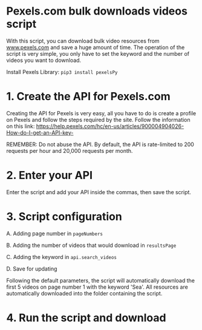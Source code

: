 # Pexels.com bulk downloads videos script 

With this script, you can download bulk video resources from www.pexels.com and save a huge amount of time. 
The operation of the script is very simple, you only have to set the keyword and the number of videos you want to download. 

Install Pexels Library: `pip3 install pexelsPy`

# 1. Create the API for Pexels.com
Creating the API for Pexels is very easy, all you have to do is create a profile on Pexels and follow the steps required by the site.
Follow the information on this link: https://help.pexels.com/hc/en-us/articles/900004904026-How-do-I-get-an-API-key-

REMEMBER: Do not abuse the API. By default, the API is rate-limited to 200 requests per hour and 20,000 requests per month. 

# 2. Enter your API
Enter the script and add your API inside the commas, then save the script.

# 3. Script configuration

A. Adding page number in `pageNumbers`

B. Adding the number of videos that would download in `resultsPage` 

C. Adding the keyword in `api.search_videos`

D. Save for updating

Following the default parameters, the script will automatically download the first 5 videos on page number 1 with the keyword 'Sea'.
All resources are automatically downloaded into the folder containing the script.

# 4. Run the script and download
